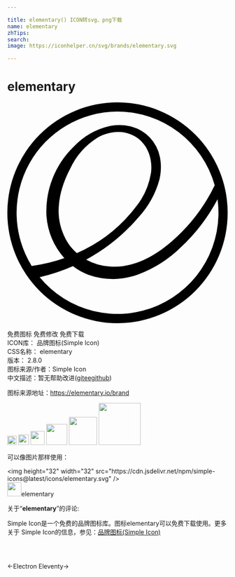 ```yaml
---

title: elementary() ICON转svg、png下载
name: elementary
zhTips: 
search: 
image: https://iconhelper.cn/svg/brands/elementary.svg

---
```


# elementary  <small style="font-size: 60%;font-weight: 100"></small>

<div id="svg" class="svg-wrap">
<svg role="img" viewBox="0 0 24 24" xmlns="http://www.w3.org/2000/svg"><title>elementary icon</title><path d="M12 0a12 12 0 1 0 0 24 12 12 0 0 0 0-24zm0 1a11 11 0 0 1 10.59 8.01 19.09 19.09 0 0 1-4.66 6.08c-.94.81-1.96 1.53-3.08 2.04-1.13.5-2.37.8-3.6.72a6.23 6.23 0 0 1-2.66-.76 20.02 20.02 0 0 0 5.68-4.58 9.97 9.97 0 0 0 2.31-4.17c.18-.79.2-1.6.04-2.4a4.42 4.42 0 0 0-1.08-2.11 4.33 4.33 0 0 0-2-1.19 5.25 5.25 0 0 0-2.33-.08A7.8 7.8 0 0 0 7.2 4.85a9.77 9.77 0 0 0-2.94 7.49 7.88 7.88 0 0 0 1.95 4.59 18 18 0 0 1-3.56.85A11 11 0 0 1 12 1zm.07 2.22c.77 0 1.55.24 2.17.7.55.42.97 1.02 1.2 1.68.23.65.3 1.37.21 2.06a7.85 7.85 0 0 1-1.7 3.76 16.22 16.22 0 0 1-6.37 4.96c-.48-.42-.9-.92-1.2-1.48a6.61 6.61 0 0 1-.75-3.87c.12-1.32.58-2.6 1.2-3.79a7.92 7.92 0 0 1 3.02-3.42c.68-.37 1.45-.6 2.22-.6zm10.83 7.3A11 11 0 0 1 3.52 19a19.8 19.8 0 0 0 3.63-1.2c.51.4 1.08.71 1.67.94a8 8 0 0 0 5.44-.04 13.3 13.3 0 0 0 4.64-2.95 20 20 0 0 0 4-5.22z"/></svg>
</div>
<detail full-name='elementary'></detail>

<div class="detail-page">
<p>
<span><span class="badge-success badge">免费图标</span> <span class="badge-success badge">免费修改</span>  <span class="badge-success badge">免费下载</span> </span>
<br/>
<span>
ICON库：
<span class="badge-secondary badge">品牌图标(Simple Icon)</span> 
</span>
<br/>
<span>
CSS名称：
<span class="badge-secondary badge">elementary</span> 
</span>

<br/>
<span>
版本：
<span class="badge-secondary badge">2.8.0</span> 
</span>
<br/>
<span>图标来源/作者：<span class="badge-light badge">Simple Icon</span></span> 
<br/>
<span class="zh-detail">中文描述：暂无<span class="help-link"><span>帮助改进</span>(<a href="https://gitee.com/liuwave/icon-helper/edit/master/json/brands/elementary.json" target="_blank" rel="noopener noreferrer">gitee</a><a href="https://github.com/liuwave/icon-helper/edit/master/json/brands/elementary.json" target="_blank" rel="noopener noreferrer">github</a></span>)</span><br/>
</p>
</div><div class="description description alert alert-light"><p>图标来源地址：<a href="https://elementary.io/brand" target="_blank" rel="noopener noreferrer">https://elementary.io/brand</a></p></div>
<div class="alert alert-dark">
<img height="21" width="21" src="https://cdn.jsdelivr.net/npm/simple-icons@latest/icons/elementary.svg" />
<img height="24" width="24" src="https://cdn.jsdelivr.net/npm/simple-icons@latest/icons/elementary.svg" />
<img height="32" width="32" src="https://cdn.jsdelivr.net/npm/simple-icons@latest/icons/elementary.svg" />
<img height="48" width="48" src="https://cdn.jsdelivr.net/npm/simple-icons@latest/icons/elementary.svg" />
<img height="64" width="64" src="https://cdn.jsdelivr.net/npm/simple-icons@latest/icons/elementary.svg" />
<img height="96" width="96" src="https://cdn.jsdelivr.net/npm/simple-icons@latest/icons/elementary.svg" />

</div>
<div>
  <p>可以像图片那样使用：    
  </p>
  <div class="alert alert-primary" style="font-size: 14px">
    &lt;img height="32" width="32" src="https://cdn.jsdelivr.net/npm/simple-icons@latest/icons/elementary.svg" /&gt;
    <copy-btn content='<img height="32" width="32" src="https://cdn.jsdelivr.net/npm/simple-icons@latest/icons/elementary.svg" />'></copy-btn>
  </div>
  <div class="alert alert-secondary">
    <img height="32" width="32" src="https://cdn.jsdelivr.net/npm/simple-icons@latest/icons/elementary.svg" />elementary
    <copy-btn content="elementary" btn-title="复制图标名称"></copy-btn>
  </div>
</div>
<div class="icon-detail__container">
<p>关于“<b>elementary</b>”的评论:</p>
</div>
<Vssue title="关于“elementary”的评论" />
<div><p>Simple Icon是一个免费的品牌图标库。图标elementary可以免费下载使用。更多关于  Simple Icon的信息，参见：<a target="_blank" href="https://iconhelper.cn/brands.html">品牌图标(Simple Icon)</a>
</p></div>


<div style="padding:2rem 0 " class="page-nav"><p class="inner"><span class="prev">←<router-link to="/icon/electron.html">Electron</router-link></span> <span class="next"><router-link to="/icon/eleventy.html">Eleventy</router-link>→</span></p></div>
